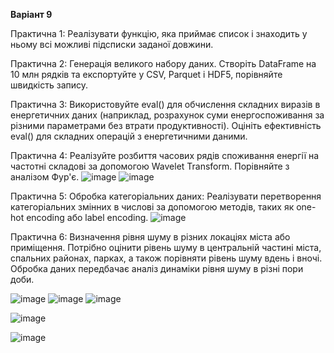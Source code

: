 **Варіант 9**

Практична 1: Реалізувати функцію, яка приймає список і знаходить у ньому всі можливі підсписки заданої довжини.

Практична 2: Генерація великого набору даних. Створіть DataFrame на 10 млн рядків та експортуйте у CSV, Parquet і HDF5, порівняйте швидкість запису.

Практична 3: Використовуйте eval() для обчислення складних виразів в енергетичних даних (наприклад, розрахунок суми енергоспоживання за різними параметрами без втрати продуктивності). Оцініть ефективність eval() для складних операцій з енергетичними даними.

Практична 4: Реалізуйте розбиття часових рядів споживання енергії на частотні складові за допомогою Wavelet Transform. Порівняйте з аналізом Фур'є.
![image](https://github.com/user-attachments/assets/99abfdda-a11a-4074-8e72-829f26b220c5)
![image](https://github.com/user-attachments/assets/da1c6157-ec25-44ac-8a46-600a815cce6b)


Практична 5: Обробка категоріальних даних: Реалізувати перетворення категоріальних змінних в числові за допомогою методів, таких як one-hot encoding або label encoding.
![image](https://github.com/user-attachments/assets/63982fbe-fd26-4b1b-bd85-62bf024eac0d)


Практична 6: Визначення рівня шуму в різних локаціях міста або приміщення. Потрібно оцінити рівень шуму в центральній частині міста, спальних районах, парках, а також порівняти рівень шуму вдень і вночі. Обробка даних передбачає аналіз динаміки рівня шуму в різні пори доби.

![image](https://github.com/user-attachments/assets/383d2f44-5a86-4272-82be-51ceb8c653e3)
![image](https://github.com/user-attachments/assets/2c319233-2290-481d-81ae-e19a026f7a4f)
![image](https://github.com/user-attachments/assets/953e6997-d25a-4e6b-bc36-b40116565fba)

![image](https://github.com/user-attachments/assets/a7100c7b-c2ac-4d69-8287-4ae20600ecbe)

![image](https://github.com/user-attachments/assets/c4cb1d71-48b2-4892-9ad0-380af6e40127)
